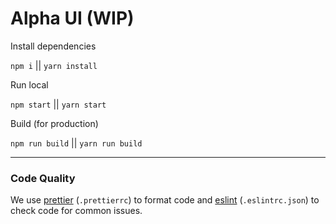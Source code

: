 # Alpha UI (WIP)

Install dependencies

`npm i` || `yarn install`

Run local

`npm start` || `yarn start`

Build (for production)

`npm run build` || `yarn run build`

---

### Code Quality

We use [prettier](https://github.com/prettier/prettier) (`.prettierrc`) to format code and [eslint](https://github.com/eslint/eslint) (`.eslintrc.json`) to check code for common issues.
